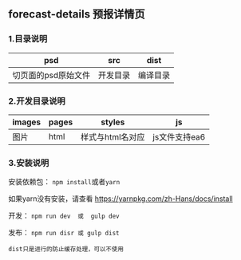 ## forecast-details 预报详情页

### 1.目录说明

psd | src | dist
---|--- | ---
切页面的psd原始文件 | 开发目录 | 编译目录

### 2.开发目录说明
images | pages | styles | js
--- | --- | --- | ----
图片 | html | 样式与html名对应 | js文件支持ea6


### 3.安装说明

安装依赖包：
`npm install`或者`yarn`


如果yarn没有安装，请查看 https://yarnpkg.com/zh-Hans/docs/install


开发：
`npm run dev  或  gulp dev`

发布：
`npm run disr 或 gulp dist`

`dist只是进行的防止缓存处理，可以不使用`

